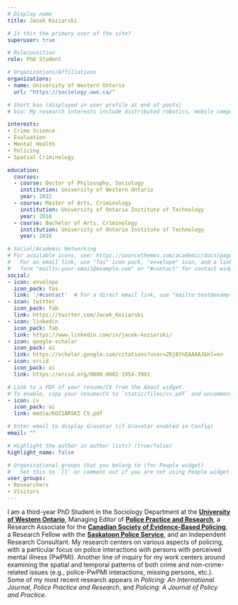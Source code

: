 ```yaml
---
# Display name
title: Jacek Koziarski

# Is this the primary user of the site?
superuser: true

# Role/position
role: PhD Student

# Organizations/Affiliations
organizations:
- name: University of Western Ontario
  url: "https://sociology.uwo.ca/"

# Short bio (displayed in user profile at end of posts)
# bio: My research interests include distributed robotics, mobile computing and programmable matter.

interests:
- Crime Science
- Evaluation
- Mental Health
- Policing
- Spatial Criminology

education:
  courses:
  - course: Doctor of Philosophy, Sociology
    institution: University of Western Ontario
    year: 2022
  - course: Master of Arts, Criminology
    institution: University of Ontario Institute of Technology
    year: 2018
  - course: Bachelor of Arts, Criminology
    institution: University of Ontario Institute of Technology
    year: 2016

# Social/Academic Networking
# For available icons, see: https://sourcethemes.com/academic/docs/page-builder/#icons
#   For an email link, use "fas" icon pack, "envelope" icon, and a link in the
#   form "mailto:your-email@example.com" or "#contact" for contact widget.
social:
- icon: envelope
  icon_pack: fas
  link: '/#contact'  # For a direct email link, use "mailto:test@example.org".
- icon: twitter
  icon_pack: fab
  link: https://twitter.com/Jacek_Koziarski
- icon: linkedin
  icon_pack: fab
  link: https://www.linkedin.com/in/jacek-koziarski/
- icon: google-scholar
  icon_pack: ai
  link: https://scholar.google.com/citations?user=ZKjB7nEAAAAJ&hl=en
- icon: orcid
  icon_pack: ai
  link: https://orcid.org/0000-0002-1954-3991

# Link to a PDF of your resume/CV from the About widget.
# To enable, copy your resume/CV to `static/files/cv.pdf` and uncomment the lines below.
- icon: cv
  icon_pack: ai
  link: media/KOZIARSKI CV.pdf

# Enter email to display Gravatar (if Gravatar enabled in Config)
email: ""

# Highlight the author in author lists? (true/false)
highlight_name: false

# Organizational groups that you belong to (for People widget)
#   Set this to `[]` or comment out if you are not using People widget.
user_groups:
- Researchers
- Visitors
---
```


I am a third-year PhD Student in the Sociology Department at the [**University of Western Ontario**](https://sociology.uwo.ca/), Managing Editor of [**Police Practice and Research**](https://www.tandfonline.com/action/journalInformation?show=aimsScope&journalCode=gppr20), a Research Associate for the [**Canadian Society of Evidence-Based Policing**](https://www.can-sebp.net/), a Research Fellow with the [**Saskatoon Police Service**](https://saskatoonpolice.ca/), and an Independent Research Consultant. My research centers on various aspects of policing, with a particular focus on police interactions with persons with perceived mental illness (PwPMI). Another line of inquiry for my work centers around examining the spatial and temporal patterns of both crime and non-crime-related issues (e.g., police-PwPMI interactions, missing persons, etc.). Some of my most recent research appears in *Policing: An International Journal*, *Police Practice and Research*, and *Policing: A Journal of Policy and Practice*.

